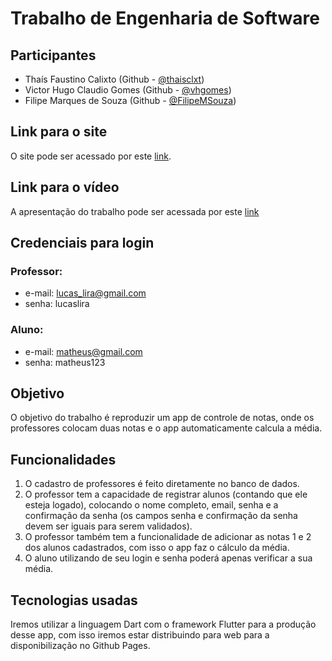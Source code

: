 # Trabalho de Engenharia de Software
## Participantes
- Thaís Faustino Calixto (Github - [@thaisclxt](https://github.com/thaisclxt))
- Victor Hugo Claudio Gomes (Github - [@vhgomes](https://github.com/vhgomes))
- Filipe Marques de Souza (Github - [@FilipeMSouza](https://github.com/FilipeMSouza))

## Link para o site
O site pode ser acessado por este [link](https://vhgomes.github.io/prod-projetoengsoftware/#/).
 
## Link para o vídeo
A apresentação do trabalho pode ser acessada por este [link](https://www.youtube.com/watch?v=uG4HnvMWmGs)

## Credenciais para login
### Professor:
- e-mail: lucas_lira@gmail.com
- senha: lucaslira

### Aluno:
- e-mail: matheus@gmail.com
- senha: matheus123

## Objetivo
 
O objetivo do trabalho é reproduzir um app de controle de notas, onde os professores colocam duas notas e o app automaticamente calcula a média.
 
## Funcionalidades
 
1) O cadastro de professores é feito diretamente no banco de dados.
2) O professor tem a capacidade de registrar alunos (contando que ele esteja logado), colocando o nome completo, email, senha e a confirmação da senha (os campos senha e confirmação da senha devem ser iguais para serem validados).
3) O professor também tem a funcionalidade de adicionar as notas 1 e 2 dos alunos cadastrados, com isso o app faz o cálculo da média.
4) O aluno utilizando de seu login e senha poderá apenas verificar a sua média.
 
## Tecnologias usadas
 
Iremos utilizar a linguagem Dart com o framework Flutter para a produção desse app, com isso iremos estar distribuindo para web para a disponibilização no Github Pages.

